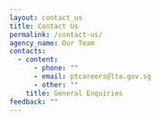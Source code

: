 ```yaml
---
layout: contact_us
title: Contact Us
permalink: /contact-us/
agency_name: Our Team
contacts:
  - content:
      - phone: ""
      - email: ptcareers@lta.gov.sg
      - other: ""
    title: General Enquiries
feedback: ""
---
```

